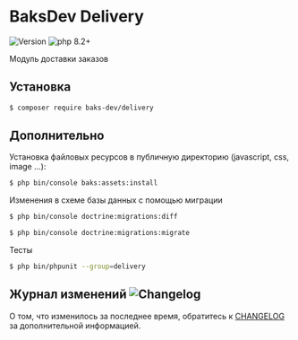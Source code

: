 # BaksDev Delivery

![Version](https://img.shields.io/badge/version-7.0.2-blue) ![php 8.2+](https://img.shields.io/badge/php-min%208.1-red.svg)

Модуль доставки заказов

## Установка

``` bash
$ composer require baks-dev/delivery
```

## Дополнительно

Установка файловых ресурсов в публичную директорию (javascript, css, image ...):

``` bash
$ php bin/console baks:assets:install
```

Изменения в схеме базы данных с помощью миграции

``` bash
$ php bin/console doctrine:migrations:diff

$ php bin/console doctrine:migrations:migrate
```

Тесты

``` bash
$ php bin/phpunit --group=delivery
```

## Журнал изменений ![Changelog](https://img.shields.io/badge/changelog-yellow)

О том, что изменилось за последнее время, обратитесь к [CHANGELOG](CHANGELOG.md) за дополнительной информацией.
